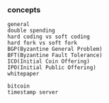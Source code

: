 ### concepts
    general
    double spending
    hard coding vs soft coding
    hard fork vs soft fork
    BGP(Byzantine General Problem)
    BFT(Byzantine Fault Tolerance)
    ICO(Initial Coin Offering)
    IPO(Initial Public Offering)
    whitepaper
    
    bitcoin
    timestamp server
    
